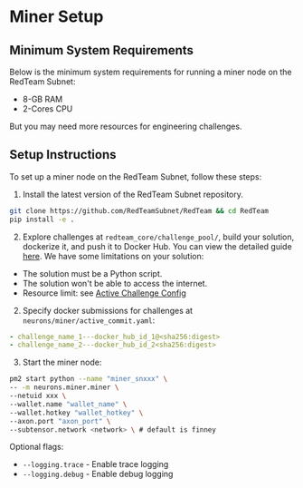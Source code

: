 # Miner Setup

## Minimum System Requirements
Below is the minimum system requirements for running a miner node on the RedTeam Subnet:
- 8-GB RAM
- 2-Cores CPU

But you may need more resources for engineering challenges.

## Setup Instructions
To set up a miner node on the RedTeam Subnet, follow these steps:
1. Install the latest version of the RedTeam Subnet repository.
```bash
git clone https://github.com/RedTeamSubnet/RedTeam && cd RedTeam
pip install -e .
```

2. Explore challenges at `redteam_core/challenge_pool/`, build your solution, dockerize it, and push it to Docker Hub. You can view the detailed guide [here](challenge_submission_guide.md). We have some limitations on your solution:
- The solution must be a Python script.
- The solution won't be able to access the internet.
- Resource limit: see [Active Challenge Config](../redteam_core/challenge_pool/active_challenges.yaml)


2. Specify docker submissions for challenges at `neurons/miner/active_commit.yaml`:
```yaml
- challenge_name_1---docker_hub_id_1@<sha256:digest>
- challenge_name_2---docker_hub_id_2<sha256:digest>
```

3. Start the miner node:
```bash
pm2 start python --name "miner_snxxx" \
-- -m neurons.miner.miner \
--netuid xxx \
--wallet.name "wallet_name" \
--wallet.hotkey "wallet_hotkey" \
--axon.port "axon_port" \
--subtensor.network <network> \ # default is finney
```
Optional flags:
- `--logging.trace` - Enable trace logging
- `--logging.debug` - Enable debug logging